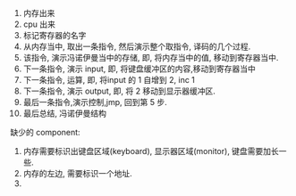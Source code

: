 
1. 内存出来
2. cpu 出来
3. 标记寄存器的名字
4. 从内存当中, 取出一条指令, 然后演示整个取指令, 译码的几个过程.
5. 该指令, 演示冯诺伊曼当中的存储, 即, 将内存当中的值, 移动到寄存器当中.
6. 下一条指令, 演示 input, 即, 将键盘缓冲区的内容,移动到寄存器当中
8. 下一条指令, 运算, 即, 将input 的 1 自增到 2, inc 1
7. 下一条指令, 演示 output, 即, 将 2 移动到显示器缓冲区.
9. 最后一条指令,演示控制,jmp, 回到第 5 步.
10. 最后总结, 冯诺伊曼结构


缺少的 component: 
1. 内存需要标识出键盘区域(keyboard), 显示器区域(monitor), 键盘需要加长一些.
2. 内存的左边, 需要标识一个地址.
3. 
